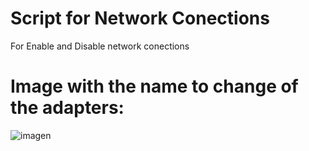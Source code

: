 # Script for Network Conections
For Enable and Disable network conections

# Image with the name to change of the adapters:

![imagen](https://user-images.githubusercontent.com/22397967/226336186-0e7d09db-2299-4ba4-8b3a-9f096c7f7aee.png)
